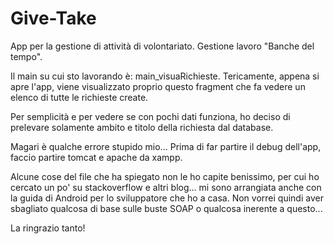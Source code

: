 # Give-Take

App per la gestione di attività di volontariato. Gestione lavoro "Banche del tempo".


Il main su cui sto lavorando è: main_visuaRichieste.
Tericamente, appena si apre l'app, viene visualizzato proprio questo fragment che fa vedere un elenco di tutte le richieste create.

Per semplicità e per vedere se con pochi dati funziona, ho deciso di prelevare solamente ambito e titolo della richiesta dal database.


Magari è qualche errore stupido mio...
Prima di far partire il debug dell'app, faccio partire tomcat e apache da xampp.


Alcune cose del file che ha spiegato non le ho capite benissimo, per cui ho cercato un po' su stackoverflow e altri blog... mi sono arrangiata anche con la guida di Android per lo sviluppatore che ho a casa. Non vorrei quindi aver sbagliato qualcosa di base sulle buste SOAP o qualcosa inerente a questo...

La ringrazio tanto!
